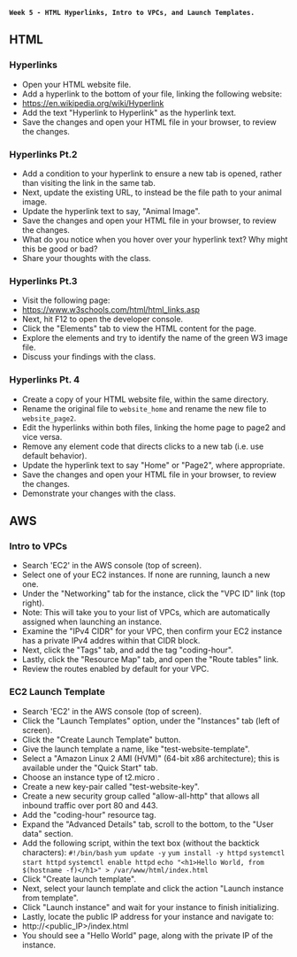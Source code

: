 **`Week 5 - HTML Hyperlinks, Intro to VPCs, and Launch Templates.`**

## HTML

### Hyperlinks
- Open your HTML website file.
- Add a hyperlink to the bottom of your file, linking the following website:
- https://en.wikipedia.org/wiki/Hyperlink
- Add the text "Hyperlink to Hyperlink" as the hyperlink text.
- Save the changes and open your HTML file in your browser, to review the changes.

### Hyperlinks Pt.2
- Add a condition to your hyperlink to ensure a new tab is opened, rather than visiting the link in the same tab.
- Next, update the existing URL, to instead be the file path to your animal image.
- Update the hyperlink text to say, "Animal Image".
- Save the changes and open your HTML file in your browser, to review the changes.
- What do you notice when you hover over your hyperlink text? Why might this be good or bad?
- Share your thoughts with the class.

### Hyperlinks Pt.3
- Visit the following page:
- https://www.w3schools.com/html/html_links.asp
- Next, hit F12 to open the developer console.
- Click the "Elements" tab to view the HTML content for the page.
- Explore the elements and try to identify the name of the green W3 image file.
- Discuss your findings with the class.

### Hyperlinks Pt. 4
- Create a copy of your HTML website file, within the same directory.
- Rename the original file to `website_home` and rename the new file to `website_page2`.
- Edit the hyperlinks within both files, linking the home page to page2 and vice versa.
- Remove any element code that directs clicks to a new tab (i.e. use default behavior).
- Update the hyperlink text to say "Home" or "Page2", where appropriate.
- Save the changes and open your HTML file in your browser, to review the changes.
- Demonstrate your changes with the class.


## AWS

### Intro to VPCs
- Search 'EC2' in the AWS console (top of screen).
- Select one of your EC2 instances. If none are running, launch a new one.
- Under the "Networking" tab for the instance, click the "VPC ID" link (top right).
- Note: This will take you to your list of VPCs, which are automatically assigned when launching an instance.
- Examine the "IPv4 CIDR" for your VPC, then confirm your EC2 instance has a private IPv4 addres within that CIDR block.
- Next, click the "Tags" tab, and add the tag "coding-hour".
- Lastly, click the "Resource Map" tab, and open the "Route tables" link.
- Review the routes enabled by default for your VPC.

### EC2 Launch Template
- Search 'EC2' in the AWS console (top of screen).
- Click the "Launch Templates" option, under the "Instances" tab (left of screen).
- Click the "Create Launch Template" button.
- Give the launch template a name, like "test-website-template".
- Select a "Amazon Linux 2 AMI (HVM)" (64-bit x86 architecture); this is available under the "Quick Start" tab.
- Choose an instance type of t2.micro .
- Create a new key-pair called "test-website-key".
- Create a new security group called "allow-all-http" that allows all inbound traffic over port 80 and 443.
- Add the "coding-hour" resource tag.
- Expand the "Advanced Details" tab, scroll to the bottom, to the "User data" section.
- Add the following script, within the text box (without the backtick characters):
`#!/bin/bash`
`yum update -y`
`yum install -y httpd`
`systemctl start httpd`
`systemctl enable httpd`
`echo "<h1>Hello World, from $(hostname -f)</h1>" > /var/www/html/index.html`
- Click "Create launch template".
- Next, select your launch template and click the action "Launch instance from template".
- Click "Launch instance" and wait for your instance to finish initializing.
- Lastly, locate the public IP address for your instance and navigate to:
- http://<public_IP>/index.html
- You should see a "Hello World" page, along with the private IP of the instance.
